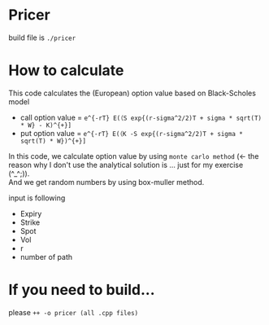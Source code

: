 # Pricer

build file is `./pricer`

# How to calculate
This code calculates the (European) option value based on Black-Scholes model

* call option value = `e^{-rT} E(（S exp{(r-sigma^2/2)T + sigma * sqrt(T) * W} - K)^{+}]`
* put option value = `e^{-rT} E(（K -S exp{(r-sigma^2/2)T + sigma * sqrt(T) * W})^{+}]`

In this code, we calculate option value by using `monte carlo method` (<- the reason why I don't use the analytical solution is ... just for my exercise (^_^;)).  
And we get random numbers by using box-muller method.  
  
input is following
* Expiry
* Strike
* Spot
* Vol
* r
* number of path

# If you need to build...
please `++ -o pricer (all .cpp files)`
